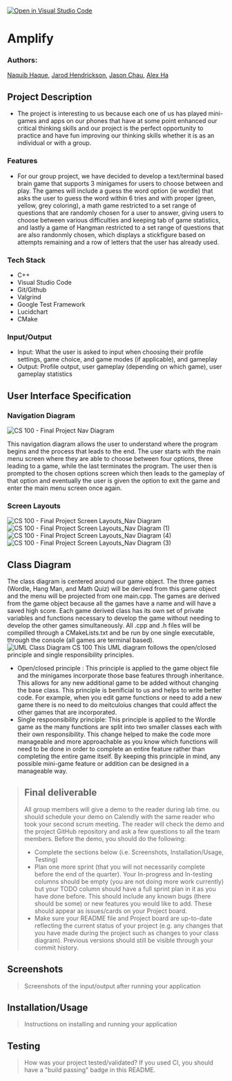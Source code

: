 [![Open in Visual Studio Code](https://classroom.github.com/assets/open-in-vscode-718a45dd9cf7e7f842a935f5ebbe5719a5e09af4491e668f4dbf3b35d5cca122.svg)](https://classroom.github.com/online_ide?assignment_repo_id=10940225&assignment_repo_type=AssignmentRepo)

# Amplify

 ### Authors: 
 [Naquib Haque](https://github.com/nhaqu008), [Jarod Hendrickson](https://github.com/jhend023), [Jason Chau](https://github.com/jchau044), [Alex Ha](https://github.com/aha053)

## Project Description
 - The project is interesting to us because each one of us has played mini-games and apps on our phones that have at some point enhanced our critical thinking skills and our project is the perfect opportunity to practice and have fun improving our thinking skills whether it is as an individual or with a group. 
 
  ### Features    
  - For our group project, we have decided to develop a text/terminal based brain game that supports 3 minigames for users to choose between and play. The games will include a guess the word option (ie wordle) that asks the user to guess the word within 6 tries and with proper (green, yellow, grey coloring), a math game restricted to a set range of questions that are randomly chosen for a user to answer, giving users to choose between various difficulties and keeping tab of game statistics, and lastly a game of Hangman restricted to a set range of questions that are also randonmly chosen, which displays a stickfigure based on attempts remaining and a row of letters that the user has already used.

  ### Tech Stack
 - C++ 
 - Visual Studio Code
 - Git/Github
 - Valgrind
 - Google Test Framework
 - Lucidchart
 - CMake

 ### Input/Output
 - Input: What the user is asked to input when choosing their profile settings, game choice, and game modes (if applicable), and gameplay
 - Output: Profile output, user gameplay (depending on which game), user gameplay statistics
 

## User Interface Specification
 
### Navigation Diagram
![CS 100 - Final Project Nav  Diagram](https://github.com/cs100/final-project-nhaqu008-jhend023-jchau044-aha053/assets/99585088/885b8321-4082-407a-ad8d-6019a59be9bb)

This navigation diagram allows the user to understand where the program begins and the process that leads to the end. The user starts with the main menu screen where they are able to choose between four options, three leading to a game, while the last terminates the program. The user then is prompted to the chosen options screen which then leads to the gameplay of that option and eventually the user is given the option to exit the game and enter the main menu screen once again. 


### Screen Layouts
![CS 100 - Final Project Screen Layouts_Nav Diagram](https://user-images.githubusercontent.com/99585088/236992027-c2d7d61e-9196-4c60-b61b-a72e28ec1e04.png)
![CS 100 - Final Project Screen Layouts_Nav Diagram (1)](https://user-images.githubusercontent.com/99585088/236992069-ab7a18c2-f0bc-4d93-933b-f32a55e6efb6.png)
![CS 100 - Final Project Screen Layouts_Nav Diagram (4)](https://github.com/cs100/final-project-nhaqu008-jhend023-jchau044-aha053/assets/99585088/e4d0ba4b-bbe3-4020-a880-12fffb3778f0)
![CS 100 - Final Project Screen Layouts_Nav Diagram (3)](https://user-images.githubusercontent.com/99585088/236992150-6c4a93c5-613a-4b4d-be11-3d5585940b8b.png)


## Class Diagram
The class diagram is centered around our game object. The three games (Wordle, Hang Man, and Math Quiz) will be derived from this game object and the menu will be projected from one main.cpp. The games are derived from the game object because all the games have a name and will have a saved high score. Each game derived class has its own set of private variables and functions necessary to develop the game without needing to develop the other games simultaneously. All .cpp and .h files will be compilled through a CMakeLists.txt and be run by one single executable, through the console (all games are terminal based).
![UML Class Diagram CS 100](https://github.com/cs100/final-project-nhaqu008-jhend023-jchau044-aha053/assets/102707406/2db11070-759b-45e9-8a5c-816bc21d96a6.png)
This UML diagram follows the open/closed principle and single responsibility principles.
- Open/closed principle : This principle is applied to the game object file and the minigames incorporate those base features through inheritance. This allows for any new additional game to be added without changing the base class. This principle is benificial to us and helps to write better code. For example, when you edit game functions or need to add a new game there is no need to do meitculoius changes that could affect the other games that are incorporated. 
- Single respoonsibility principle: This principle is applied to the Wordle game as the many functions are split into two smaller classes each with their own responsibility. This change helped to make the code more manageable and more approachable as you know which functions will need to be done in order to complete an entire feature rather than completing the entire game itself. By keeping this principle in mind, any possible mini-game feature or addition can be designed in a manageable way.


 
 > ## Final deliverable
 > All group members will give a demo to the reader during lab time. ou should schedule your demo on Calendly with the same reader who took your second scrum meeting. The reader will check the demo and the project GitHub repository and ask a few questions to all the team members. 
 > Before the demo, you should do the following:
 > * Complete the sections below (i.e. Screenshots, Installation/Usage, Testing)
 > * Plan one more sprint (that you will not necessarily complete before the end of the quarter). Your In-progress and In-testing columns should be empty (you are not doing more work currently) but your TODO column should have a full sprint plan in it as you have done before. This should include any known bugs (there should be some) or new features you would like to add. These should appear as issues/cards on your Project board.
 > * Make sure your README file and Project board are up-to-date reflecting the current status of your project (e.g. any changes that you have made during the project such as changes to your class diagram). Previous versions should still be visible through your commit history. 
 
 ## Screenshots
 > Screenshots of the input/output after running your application
 ## Installation/Usage
 > Instructions on installing and running your application
 ## Testing
 > How was your project tested/validated? If you used CI, you should have a "build passing" badge in this README.
 
 
